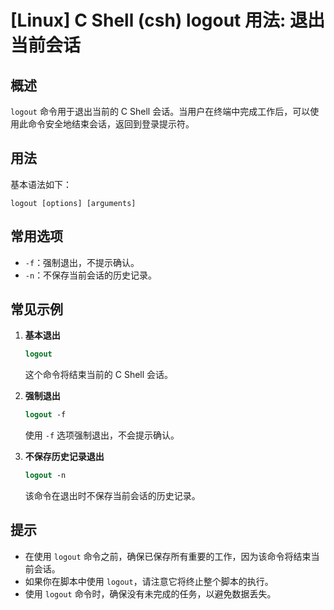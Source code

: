 # [Linux] C Shell (csh) logout 用法: 退出当前会话

## 概述
`logout` 命令用于退出当前的 C Shell 会话。当用户在终端中完成工作后，可以使用此命令安全地结束会话，返回到登录提示符。

## 用法
基本语法如下：
```
logout [options] [arguments]
```

## 常用选项
- `-f`：强制退出，不提示确认。
- `-n`：不保存当前会话的历史记录。

## 常见示例
1. **基本退出**
   ```csh
   logout
   ```
   这个命令将结束当前的 C Shell 会话。

2. **强制退出**
   ```csh
   logout -f
   ```
   使用 `-f` 选项强制退出，不会提示确认。

3. **不保存历史记录退出**
   ```csh
   logout -n
   ```
   该命令在退出时不保存当前会话的历史记录。

## 提示
- 在使用 `logout` 命令之前，确保已保存所有重要的工作，因为该命令将结束当前会话。
- 如果你在脚本中使用 `logout`，请注意它将终止整个脚本的执行。
- 使用 `logout` 命令时，确保没有未完成的任务，以避免数据丢失。